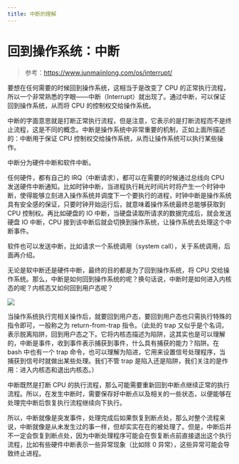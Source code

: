 ```yaml
---
title: 中断的理解
---
```


# 回到操作系统：中断

> 参考：<https://www.junmajinlong.com/os/interrupt/>

要想在任何需要的时候回到操作系统，这相当于是改变了 CPU 的正常执行流程，所以一个非常熟悉的字眼——中断（Interrupt）就出现了。通过中断，可以保证回到操作系统，从而将 CPU 的控制权交给操作系统。

中断的字面意思就是打断正常执行流程，但是注意，它表示的是打断流程而不是终止流程，这是不同的概念。中断是操作系统中非常重要的机制，正如上面所描述的：中断用于保证 CPU 控制权交给操作系统，从而让操作系统可以执行某些操作。

中断分为硬件中断和软件中断。

任何硬件，都有自己的 IRQ（中断请求），都可以在需要的时候通过总线向 CPU 发送硬件中断通知。比如时钟中断，当进程执行耗光时间片时将产生一个时钟中断，使得能够立刻进入操作系统并调度下一个要执行的进程，时钟中断是操作系统具有安全感的保证，只要时钟开始运行后，就意味着操作系统最终总能够获取到 CPU 控制权。再比如硬盘的 IO 中断，当硬盘读取所请求的数据完成后，就会发送硬盘 IO 中断，CPU 接到该中断后就会切换到操作系统，让操作系统去处理这个中断事件。

软件也可以发送中断，比如请求一个系统调用（system call），关于系统调用，后面再介绍。

无论是软中断还是硬件中断，最终的目的都是为了回到操作系统，将 CPU 交给操作系统。那么，中断是如何回到操作系统的呢？换句话说，中断时是如何进入内核态的呢？内核态又如何回到用户态呢？

![](https://notes-learning.oss-cn-beijing.aliyuncs.com/kyn5yh/1616168171360-7e09a04c-820d-4ce2-ba2d-97a99e529b28.jpeg)

当操作系统执行完相关操作后，就要回到用户态，要回到用户态也只需执行特殊的指令即可，一般称之为 return-from-trap 指令。（此处的 trap 又似乎是个名词，表示脱离陷阱，回到用户态之下。它将内核态描述为陷阱，这其实也是可以理解的，中断是事件，收到事件表示捕获到事件，什么具有捕获的能力？陷阱。在 bash 中也有一个 trap 命令，也可以理解为陷进，它用来设置信号处理程序，当捕获到信号时就做出某些处理。我们不管 trap 是陷入还是陷阱，我们关注的是作用：进入内核态和退出内核态。）

中断既然是打断 CPU 的执行流程，那么可能需要重新回到中断点继续正常的执行流程。所以，在发生中断时，需要保存好中断点以及相关的一些状态，以便能够在处理完中断后恢复执行流程继续向下执行。

所以，中断就像是突发事件，处理完成后如果恢复到断点处，那么对整个流程来说，中断就像是从未发生过的事一样，但却实实在在的被处理了。但是，中断后并不一定会恢复到断点处，因为中断处理程序可能会在恢复断点前直接退出这个执行流程，比如有些硬件中断表示一些异常现象（比如除 0 异常），这些异常可能会导致终止进程。
